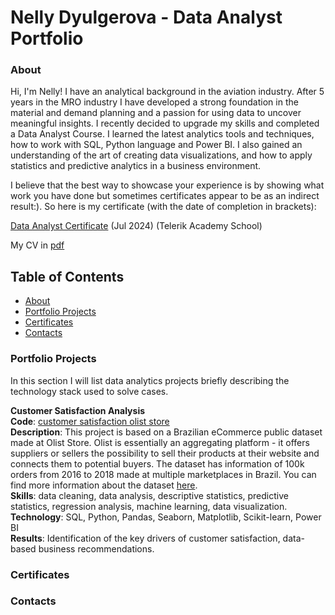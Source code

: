 # Nelly Dyulgerova - Data Analyst Portfolio

### About 
Hi, I'm Nelly! I have an analytical background in the aviation industry. After 5 years in the MRO industry I have developed a strong foundation in the material and demand planning and a passion for using data to uncover meaningful insights. I recently decided to upgrade my skills and completed a Data Analyst Course. I learned the latest analytics tools and techniques, how to work with SQL, Python language and Power BI. I also gained an understanding of the art of creating data visualizations, and how to apply statistics and predictive analytics in a business environment. 

I believe that the best way to showcase your experience is by showing what work you have done but sometimes certificates appear to be as an indirect result:). So here is my certificate (with the date of completion in brackets): <br/>

[Data Analyst Certificate](https://drive.google.com/file/d/1unc2OLbGKlONZRAxiVsCLcZVrSuQNcvJ/view?usp=sharing) (Jul 2024) (Telerik Academy School)

My CV in [pdf](https://github.com/NellyDyulgerova/CV/blob/8e7b04c09a20c918321f89ef2cef185fb57dff47/Nelly_Dyulgerova_Resume.pdf)

## Table of Contents

 - [About](#about)
 - [Portfolio Projects](#portfolio-projects)
 - [Certificates](#certificates)
 - [Contacts](#contacts)
   
### Portfolio Projects 

In this section I will list data analytics projects briefly describing the technology stack used to solve cases.

**Customer Satisfaction Analysis**<br/>
**Code**: [customer satisfaction olist store](https://drive.google.com/file/d/1unc2OLbGKlONZRAxiVsCLcZVrSuQNcvJ/view?usp=sharing)<br/>
**Description**: This project is based on a Brazilian eCommerce public dataset made at Olist Store. Olist is essentially an aggregating platform - it offers suppliers or sellers the possibility to sell their products at their website and connects them to potential buyers. The dataset has information of 100k orders from 2016 to 2018 made at multiple marketplaces in Brazil. You can find more information about the dataset [here](https://www.kaggle.com/datasets/olistbr/brazilian-ecommerce).<br/>
**Skills**: data cleaning, data analysis, descriptive statistics, predictive statistics, regression analysis, machine learning, data visualization.<br/>
**Technology**: SQL, Python, Pandas, Seaborn, Matplotlib, Scikit-learn, Power BI<br/>
**Results**: Identification of the key drivers of customer satisfaction, data-based business recommendations.<br/>

### Certificates 
### Contacts

